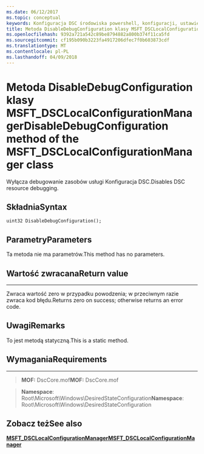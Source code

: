 ```yaml
---
ms.date: 06/12/2017
ms.topic: conceptual
keywords: Konfiguracja DSC środowiska powershell, konfiguracji, ustawienia
title: Metoda DisableDebugConfiguration klasy MSFT_DSCLocalConfigurationManager
ms.openlocfilehash: 9392a721a542c89be8794882a800b374f11ca5fd
ms.sourcegitcommit: cf195b090b3223fa4917206dfec7f0b603873cdf
ms.translationtype: MT
ms.contentlocale: pl-PL
ms.lasthandoff: 04/09/2018
---
```

# <a name="disabledebugconfiguration-method-of-the-msftdsclocalconfigurationmanager-class"></a><span data-ttu-id="37c3d-103">Metoda DisableDebugConfiguration klasy MSFT_DSCLocalConfigurationManager</span><span class="sxs-lookup"><span data-stu-id="37c3d-103">DisableDebugConfiguration method of the MSFT_DSCLocalConfigurationManager class</span></span>

<span data-ttu-id="37c3d-104">Wyłącza debugowanie zasobów usługi Konfiguracja DSC.</span><span class="sxs-lookup"><span data-stu-id="37c3d-104">Disables DSC resource debugging.</span></span>

<a name="syntax"></a><span data-ttu-id="37c3d-105">Składnia</span><span class="sxs-lookup"><span data-stu-id="37c3d-105">Syntax</span></span>
------

```mof
uint32 DisableDebugConfiguration();
```

<a name="parameters"></a><span data-ttu-id="37c3d-106">Parametry</span><span class="sxs-lookup"><span data-stu-id="37c3d-106">Parameters</span></span>
----------

<span data-ttu-id="37c3d-107">Ta metoda nie ma parametrów.</span><span class="sxs-lookup"><span data-stu-id="37c3d-107">This method has no parameters.</span></span>

## <a name="return-value"></a><span data-ttu-id="37c3d-108">Wartość zwracana</span><span class="sxs-lookup"><span data-stu-id="37c3d-108">Return value</span></span>
------------

<span data-ttu-id="37c3d-109">Zwraca wartość zero w przypadku powodzenia; w przeciwnym razie zwraca kod błędu.</span><span class="sxs-lookup"><span data-stu-id="37c3d-109">Returns zero on success; otherwise returns an error code.</span></span>

## <a name="remarks"></a><span data-ttu-id="37c3d-110">Uwagi</span><span class="sxs-lookup"><span data-stu-id="37c3d-110">Remarks</span></span>

<span data-ttu-id="37c3d-111">To jest metodą statyczną.</span><span class="sxs-lookup"><span data-stu-id="37c3d-111">This is a static method.</span></span>

## <a name="requirements"></a><span data-ttu-id="37c3d-112">Wymagania</span><span class="sxs-lookup"><span data-stu-id="37c3d-112">Requirements</span></span>
------------
><span data-ttu-id="37c3d-113">**MOF:** DscCore.mof</span><span class="sxs-lookup"><span data-stu-id="37c3d-113">**MOF:** DscCore.mof</span></span>

><span data-ttu-id="37c3d-114">**Namespace**: Root\Microsoft\Windows\DesiredStateConfiguration</span><span class="sxs-lookup"><span data-stu-id="37c3d-114">**Namespace**: Root\Microsoft\Windows\DesiredStateConfiguration</span></span>


## <a name="see-also"></a><span data-ttu-id="37c3d-115">Zobacz też</span><span class="sxs-lookup"><span data-stu-id="37c3d-115">See also</span></span>


[<span data-ttu-id="37c3d-116">**MSFT_DSCLocalConfigurationManager**</span><span class="sxs-lookup"><span data-stu-id="37c3d-116">**MSFT_DSCLocalConfigurationManager**</span></span>](msft-dsclocalconfigurationmanager.md)